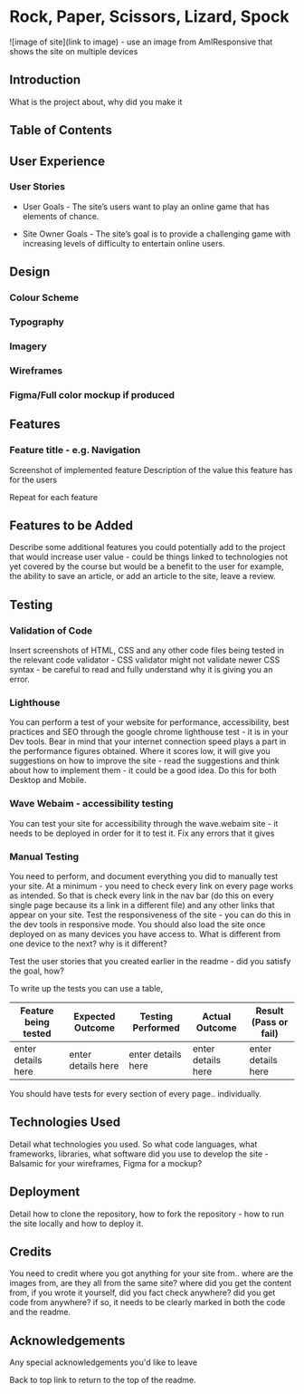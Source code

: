 # Rock, Paper, Scissors, Lizard, Spock

![image of site](link to image) - use an image from AmIResponsive that shows the site on multiple devices

## Introduction

What is the project about, why did you make it

## Table of Contents

## User Experience

### User Stories

- User Goals - The site’s users want to play an online game that has elements of chance.

- Site Owner Goals - The site’s goal is to provide a challenging game with increasing levels of difficulty to entertain online users.

## Design

### Colour Scheme

### Typography

### Imagery

### Wireframes

### Figma/Full color mockup if produced

## Features

### Feature title - e.g. Navigation

Screenshot of implemented feature
Description of the value this feature has for the users

Repeat for each feature

## Features to be Added

Describe some additional features you could potentially add to the project that would increase user value - could be things linked to technologies not yet covered by the course but would be a benefit to the user for example, the ability to save an article, or add an article to the site, leave a review.

## Testing

### Validation of Code

Insert screenshots of HTML, CSS and any other code files being tested in the relevant code validator - CSS validator might not validate newer CSS syntax - be careful to read and fully understand why it is giving you an error.

### Lighthouse

You can perform a test of your website for performance, accessibility, best practices and SEO through the google chrome lighthouse test - it is in your Dev tools. Bear in mind that your internet connection speed plays a part in the performance figures obtained. Where it scores low, it will give you suggestions on how to improve the site - read the suggestions and think about how to implement them - it could be a good idea.
Do this for both Desktop and Mobile.

### Wave Webaim - accessibility testing

You can test your site for accessibility through the wave.webaim site - it needs to be deployed in order for it to test it. Fix any errors that it gives

### Manual Testing

You need to perform, and document everything you did to manually test your site.
At a minimum - you need to check every link on every page works as intended.
So that is check every link in the nav bar (do this on every single page because its a link in a different file) and any other links that appear on your site.
Test the responsiveness of the site - you can do this in the dev tools in responsive mode.
You should also load the site once deployed on as many devices you have access to. What is different from one device to the next? why is it different?

Test the user stories that you created earlier in the readme - did you satisfy the goal, how?

To write up the tests you can use a table,

| Feature being tested | Expected Outcome | Testing Performed | Actual Outcome | Result (Pass or fail) |
| -------------------- | ---------------- | ----------------- | -------------- | --------------------- |
| enter details here | enter details here | enter details here | enter details here | enter details here |
You should have tests for every section of every page.. individually.

## Technologies Used

Detail what technologies you used. So what code languages, what frameworks, libraries, what software did you use to develop the site - Balsamic for your wireframes, Figma for a mockup?

## Deployment

Detail how to clone the repository, how to fork the repository - how to run the site locally and how to deploy it.

## Credits

You need to credit where you got anything for your site from.. where are the images from, are they all from the same site? where did you get the content from, if you wrote it yourself, did you fact check anywhere? did you get code from anywhere? if so, it needs to be clearly marked in both the code and the readme.

## Acknowledgements

Any special acknowledgements you'd like to leave

Back to top link to return to the top of the readme.
